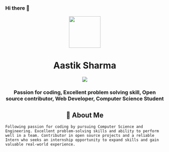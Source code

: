 ### Hi there 👋

<p align="center">
  <img src="https://avatars1.githubusercontent.com/u/AastikSharma05?v=4" width="100">
  <h1 align="center">Aastik Sharma</h1>
</p>

<p align="center"> 
  <a href="https://github.com/AastikSharma05"><img src="https://readme-typing-svg.demolab.com?font=&color=%2300ffff&lines=Student+%2F OpenSource+Contributor"></a>
</p>


<h3>
<p align="center" >
 Passion for coding, Excellent problem solving skill, Open source contributor, Web Developer, Computer Science Student
</p>
</h3>

<h2 align="center">🔭 About Me</h2>

```
Following passion for coding by pursuing Computer Science and Engineering. Excellent problem-solving skills and ability to perform well in a team. Contributor in open source projects and a reliable Intern who seeks an internship opportunity to expand skills and gain valuable real-world experience.
```
